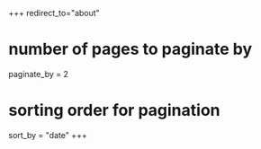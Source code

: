 +++
redirect_to="about"
# number of pages to paginate by
paginate_by = 2

# sorting order for pagination
sort_by = "date"
+++